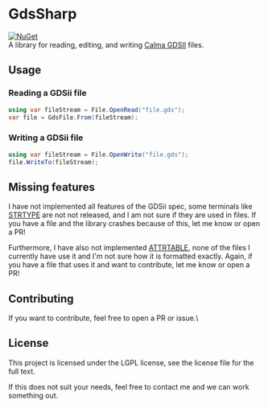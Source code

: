 # GdsSharp
[![NuGet](https://img.shields.io/nuget/v/GdsSharp.svg)](https://www.nuget.org/packages/GdsSharp/)\
A library for reading, editing, and writing [Calma GDSII](https://en.wikipedia.org/wiki/GDSII) files.

## Usage

### Reading a GDSii file
```csharp
using var fileStream = File.OpenRead("file.gds");
var file = GdsFile.From(fileStream);
```

### Writing a GDSii file
```csharp
using var fileStream = File.OpenWrite("file.gds");
file.WriteTo(fileStream);
```

## Missing features
I have not implemented all features of the GDSii spec, some terminals like [STRTYPE](https://boolean.klaasholwerda.nl/interface/bnf/gdsformat.html#rec_strtype) are not not released, and I am not sure if they are used in files.
If you have a file and the library crashes because of this, let me know or open a PR!

Furthermore, I have also not implemented [ATTRTABLE](https://boolean.klaasholwerda.nl/interface/bnf/gdsformat.html#rec_attrtable), none of the files I currently have use it and I'm not sure how it is formatted exactly.
Again, if you have a file that uses it and want to contribute, let me know or open a PR!

## Contributing
If you want to contribute, feel free to open a PR or issue.\

## License
This project is licensed under the LGPL license, see the license file for the full text.

If this does not suit your needs, feel free to contact me and we can work something out.
